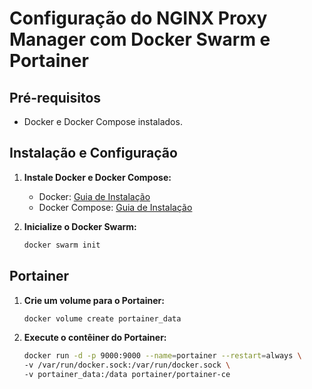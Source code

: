 # Configuração do NGINX Proxy Manager com Docker Swarm e Portainer

## Pré-requisitos
- Docker e Docker Compose instalados.

## Instalação e Configuração
1. **Instale Docker e Docker Compose:**
   - Docker: [Guia de Instalação](https://docs.docker.com/get-docker/)
   - Docker Compose: [Guia de Instalação](https://docs.docker.com/compose/install/)

2. **Inicialize o Docker Swarm:**
   ```bash
   docker swarm init

## Portainer
1. **Crie um volume para o Portainer:**
    ```bash
    docker volume create portainer_data

2. **Execute o contêiner do Portainer:**
    ```bash
    docker run -d -p 9000:9000 --name=portainer --restart=always \
    -v /var/run/docker.sock:/var/run/docker.sock \
    -v portainer_data:/data portainer/portainer-ce
